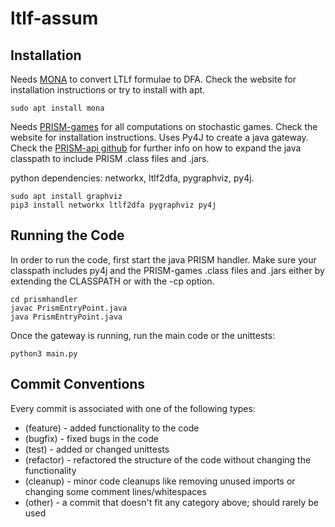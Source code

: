 # ltlf-assum

## Installation


Needs [MONA](http://www.brics.dk/mona/) to convert LTLf formulae to DFA. Check the website for installation instructions or try to install with apt.
```
sudo apt install mona
```


Needs [PRISM-games](https://www.prismmodelchecker.org/games/) for all computations on stochastic games. Check the website for installation instructions. 
Uses Py4J to create a java gateway. Check the [PRISM-api github](https://github.com/prismmodelchecker/prism-api) for further info on how to expand the java classpath to include PRISM .class files and .jars.

python dependencies: networkx, ltlf2dfa, pygraphviz, py4j. 
```
sudo apt install graphviz
pip3 install networkx ltlf2dfa pygraphviz py4j
```

## Running the Code

In order to run the code, first start the java PRISM handler. Make sure your classpath includes py4j and the PRISM-games .class files and .jars either by extending the CLASSPATH or with the -cp option.

```
cd prismhandler
javac PrismEntryPoint.java
java PrismEntryPoint.java
```

Once the gateway is running, run the main code or the unittests:

```
python3 main.py
```

## Commit Conventions

Every commit is associated with one of the following types:

* (feature) - added functionality to the code
* (bugfix) - fixed bugs in the code
* (test) - added or changed unittests
* (refactor) - refactored the structure of the code without changing the functionality
* (cleanup) - minor code cleanups like removing unused imports or changing some comment lines/whitespaces
* (other) - a commit that doesn't fit any category above; should rarely be used

